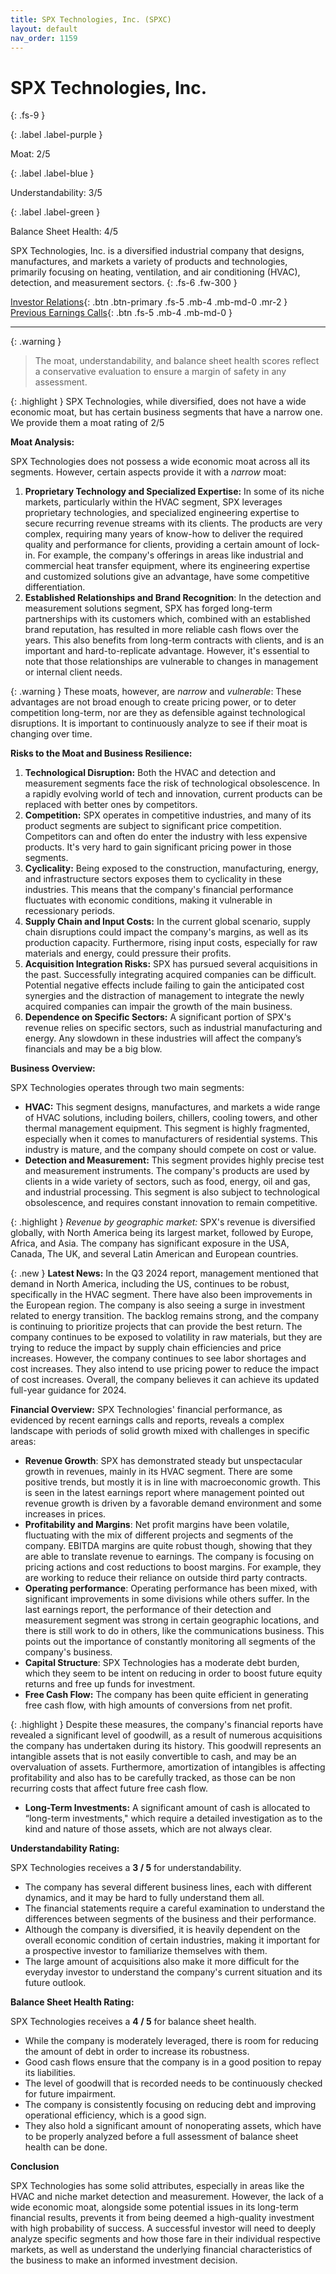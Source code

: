 ```yaml
---
title: SPX Technologies, Inc. (SPXC)
layout: default
nav_order: 1159
---
```


# SPX Technologies, Inc.
{: .fs-9 }

{: .label .label-purple }

Moat: 2/5

{: .label .label-blue }

Understandability: 3/5

{: .label .label-green }

Balance Sheet Health: 4/5

SPX Technologies, Inc. is a diversified industrial company that designs, manufactures, and markets a variety of products and technologies, primarily focusing on heating, ventilation, and air conditioning (HVAC), detection, and measurement sectors.
{: .fs-6 .fw-300 }

[Investor Relations](https://www.google.com/search?q=SPXC+investor+relations){: .btn .btn-primary .fs-5 .mb-4 .mb-md-0 .mr-2 }
[Previous Earnings Calls](https://discountingcashflows.com/company/SPXC/transcripts/){: .btn .fs-5 .mb-4 .mb-md-0 }

---

{: .warning }
>The moat, understandability, and balance sheet health scores reflect a conservative evaluation to ensure a margin of safety in any assessment.



{: .highlight }
SPX Technologies, while diversified, does not have a wide economic moat, but has certain business segments that have a narrow one. We provide them a moat rating of 2/5

**Moat Analysis:**

SPX Technologies does not possess a wide economic moat across all its segments. However, certain aspects provide it with a *narrow* moat:

1.  **Proprietary Technology and Specialized Expertise:** In some of its niche markets, particularly within the HVAC segment, SPX leverages proprietary technologies, and specialized engineering expertise to secure recurring revenue streams with its clients. The products are very complex, requiring many years of know-how to deliver the required quality and performance for clients, providing a certain amount of lock-in. For example, the company's offerings in areas like industrial and commercial heat transfer equipment, where its engineering expertise and customized solutions give an advantage, have some competitive differentiation. 
2.  **Established Relationships and Brand Recognition**: In the detection and measurement solutions segment, SPX has forged long-term partnerships with its customers which, combined with an established brand reputation, has resulted in more reliable cash flows over the years. This also benefits from long-term contracts with clients, and is an important and hard-to-replicate advantage. However, it's essential to note that those relationships are vulnerable to changes in management or internal client needs.

{: .warning }
These moats, however, are *narrow* and *vulnerable*: These advantages are not broad enough to create pricing power, or to deter competition long-term, nor are they as defensible against technological disruptions. It is important to continuously analyze to see if their moat is changing over time.

**Risks to the Moat and Business Resilience:**

1. **Technological Disruption:** Both the HVAC and detection and measurement segments face the risk of technological obsolescence. In a rapidly evolving world of tech and innovation, current products can be replaced with better ones by competitors. 
2.  **Competition:** SPX operates in competitive industries, and many of its product segments are subject to significant price competition. Competitors can and often do enter the industry with less expensive products. It's very hard to gain significant pricing power in those segments.
3.  **Cyclicality:** Being exposed to the construction, manufacturing, energy, and infrastructure sectors exposes them to cyclicality in these industries. This means that the company's financial performance fluctuates with economic conditions, making it vulnerable in recessionary periods.
4.   **Supply Chain and Input Costs:** In the current global scenario, supply chain disruptions could impact the company's margins, as well as its production capacity. Furthermore, rising input costs, especially for raw materials and energy, could pressure their profits.
5.  **Acquisition Integration Risks:** SPX has pursued several acquisitions in the past. Successfully integrating acquired companies can be difficult. Potential negative effects include failing to gain the anticipated cost synergies and the distraction of management to integrate the newly acquired companies can impair the growth of the main business.
6.  **Dependence on Specific Sectors:** A significant portion of SPX's revenue relies on specific sectors, such as industrial manufacturing and energy. Any slowdown in these industries will affect the company’s financials and may be a big blow.

**Business Overview:**

SPX Technologies operates through two main segments:

*   **HVAC:** This segment designs, manufactures, and markets a wide range of HVAC solutions, including boilers, chillers, cooling towers, and other thermal management equipment. This segment is highly fragmented, especially when it comes to manufacturers of residential systems. This industry is mature, and the company should compete on cost or value.
*   **Detection and Measurement:** This segment provides highly precise test and measurement instruments. The company's products are used by clients in a wide variety of sectors, such as food, energy, oil and gas, and industrial processing. This segment is also subject to technological obsolescence, and requires constant innovation to remain competitive.

{: .highlight }
*Revenue by geographic market:* SPX's revenue is diversified globally, with North America being its largest market, followed by Europe, Africa, and Asia. The company has significant exposure in the USA, Canada, The UK, and several Latin American and European countries.

{: .new }
**Latest News:** In the Q3 2024 report, management mentioned that demand in North America, including the US, continues to be robust, specifically in the HVAC segment. There have also been improvements in the European region. The company is also seeing a surge in investment related to energy transition. The backlog remains strong, and the company is continuing to prioritize projects that can provide the best return. The company continues to be exposed to volatility in raw materials, but they are trying to reduce the impact by supply chain efficiencies and price increases. However, the company continues to see labor shortages and cost increases. They also intend to use pricing power to reduce the impact of cost increases. Overall, the company believes it can achieve its updated full-year guidance for 2024.

**Financial Overview:**
SPX Technologies' financial performance, as evidenced by recent earnings calls and reports, reveals a complex landscape with periods of solid growth mixed with challenges in specific areas:
*   **Revenue Growth**: SPX has demonstrated steady but unspectacular growth in revenues, mainly in its HVAC segment. There are some positive trends, but mostly it is in line with macroeconomic growth. This is seen in the latest earnings report where management pointed out revenue growth is driven by a favorable demand environment and some increases in prices.
*   **Profitability and Margins**: Net profit margins have been volatile, fluctuating with the mix of different projects and segments of the company. EBITDA margins are quite robust though, showing that they are able to translate revenue to earnings. The company is focusing on pricing actions and cost reductions to boost margins. For example, they are working to reduce their reliance on outside third party contracts.
*   **Operating performance**: Operating performance has been mixed, with significant improvements in some divisions while others suffer. In the last earnings report, the performance of their detection and measurement segment was strong in certain geographic locations, and there is still work to do in others, like the communications business. This points out the importance of constantly monitoring all segments of the company's business. 
*  **Capital Structure**: SPX Technologies has a moderate debt burden, which they seem to be intent on reducing in order to boost future equity returns and free up funds for investment. 
*  **Free Cash Flow:** The company has been quite efficient in generating free cash flow, with high amounts of conversions from net profit. 

{: .highlight }
Despite these measures, the company's financial reports have revealed a significant level of goodwill, as a result of numerous acquisitions the company has undertaken during its history. This goodwill represents an intangible assets that is not easily convertible to cash, and may be an overvaluation of assets. Furthermore, amortization of intangibles is affecting profitability and also has to be carefully tracked, as those can be non recurring costs that affect future free cash flow.

*   **Long-Term Investments:** A significant amount of cash is allocated to “long-term investments," which require a detailed investigation as to the kind and nature of those assets, which are not always clear.

**Understandability Rating:**

SPX Technologies receives a **3 / 5** for understandability.

*   The company has several different business lines, each with different dynamics, and it may be hard to fully understand them all.
*   The financial statements require a careful examination to understand the differences between segments of the business and their performance. 
*   Although the company is diversified, it is heavily dependent on the overall economic condition of certain industries, making it important for a prospective investor to familiarize themselves with them.
*   The large amount of acquisitions also make it more difficult for the everyday investor to understand the company's current situation and its future outlook.

**Balance Sheet Health Rating:**

SPX Technologies receives a **4 / 5** for balance sheet health.

*   While the company is moderately leveraged, there is room for reducing the amount of debt in order to increase its robustness. 
*   Good cash flows ensure that the company is in a good position to repay its liabilities.
*   The level of goodwill that is recorded needs to be continuously checked for future impairment.
*   The company is consistently focusing on reducing debt and improving operational efficiency, which is a good sign.
*   They also hold a significant amount of nonoperating assets, which have to be properly analyzed before a full assessment of balance sheet health can be done.

**Conclusion**

SPX Technologies has some solid attributes, especially in areas like the HVAC and niche market detection and measurement. However, the lack of a wide economic moat, alongside some potential issues in its long-term financial results, prevents it from being deemed a high-quality investment with high probability of success. A successful investor will need to deeply analyze specific segments and how those fare in their individual respective markets, as well as understand the underlying financial characteristics of the business to make an informed investment decision.
